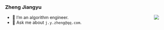 ### Zheng Jiangyu

<!--
**yizhiru/yizhiru** is a ✨ _special_ ✨ repository because its `README.md` (this file) appears on your GitHub profile.

Here are some ideas to get you started:

- 🔭 I’m currently working on ...
- 🌱 I’m currently learning ...
- 👯 I’m looking to collaborate on ...
- 🤔 I’m looking for help with ...
- 💬 Ask me about ...
- 📫 How to reach me: ...
- 😄 Pronouns: ...
- ⚡ Fun fact: ...
-->

</div>
<img align="right" src="https://github-readme-stats.vercel.app/api?username=yizhiru&show_icons=true&icon_color=805AD5&text_color=718096&bg_color=ffffff&hide_title=true" />


- 🔭 I’m an algorithm engineer.
- 💬 Ask me about `j.y.zheng@qq.com`.


